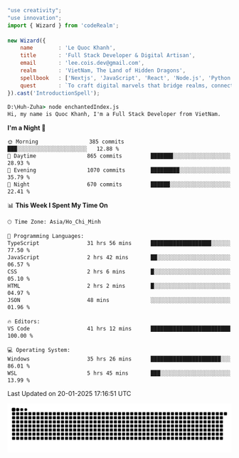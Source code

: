 <!--x axis divider-->

```js 
"use creativity";
"use innovation";
import { Wizard } from 'codeRealm';

new Wizard({
    name        : 'Le Quoc Khanh',
    title       : 'Full Stack Developer & Digital Artisan',
    email       : 'lee.cois.dev@gmail.com',
    realm       : 'VietNam, The Land of Hidden Dragons',
    spellbook   : ['Nextjs', 'JavaScript', 'React', 'Node.js', 'Python', 'Django', 'Cloud Services'],
    quest       : `To craft digital marvels that bridge realms, connect cultures, and bring imagination to life.`,
}).cast('IntroductionSpell');
```

```cmd
D:\Huh-Zuha> node enchantedIndex.js
Hi, my name is Quoc Khanh, I'm a Full Stack Developer from VietNam.
```
<!--START_SECTION:waka-->
**I'm a Night 🦉** 

```text
🌞 Morning                385 commits         ███░░░░░░░░░░░░░░░░░░░░░░   12.88 % 
🌆 Daytime                865 commits         ███████░░░░░░░░░░░░░░░░░░   28.93 % 
🌃 Evening                1070 commits        █████████░░░░░░░░░░░░░░░░   35.79 % 
🌙 Night                  670 commits         ██████░░░░░░░░░░░░░░░░░░░   22.41 % 
```


📊 **This Week I Spent My Time On** 

```text
🕑︎ Time Zone: Asia/Ho_Chi_Minh

💬 Programming Languages: 
TypeScript               31 hrs 56 mins      ███████████████████░░░░░░   77.50 % 
JavaScript               2 hrs 42 mins       ██░░░░░░░░░░░░░░░░░░░░░░░   06.57 % 
CSS                      2 hrs 6 mins        █░░░░░░░░░░░░░░░░░░░░░░░░   05.10 % 
HTML                     2 hrs 2 mins        █░░░░░░░░░░░░░░░░░░░░░░░░   04.97 % 
JSON                     48 mins             ░░░░░░░░░░░░░░░░░░░░░░░░░   01.96 % 

🔥 Editors: 
VS Code                  41 hrs 12 mins      █████████████████████████   100.00 % 

💻 Operating System: 
Windows                  35 hrs 26 mins      ██████████████████████░░░   86.01 % 
WSL                      5 hrs 45 mins       ███░░░░░░░░░░░░░░░░░░░░░░   13.99 % 
```


 Last Updated on 20-01-2025 17:16:51 UTC
<!--END_SECTION:waka-->
<picture>
  <source media="(prefers-color-scheme: dark)" srcset="https://raw.githubusercontent.com/leecois/leecois/output/github-contribution-grid-snake-dark.svg">
  <source media="(prefers-color-scheme: light)" srcset="https://raw.githubusercontent.com/leecois/leecois/output/github-contribution-grid-snake.svg">
  <img alt="github contribution grid snake animation" src="https://raw.githubusercontent.com/leecois/leecois/output/github-contribution-grid-snake.svg">
</picture>
